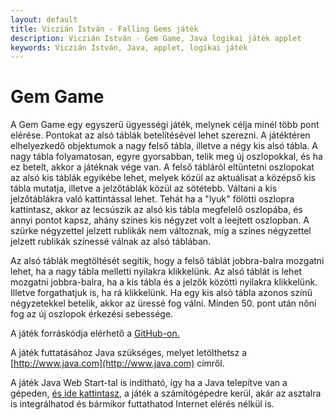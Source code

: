 ```yaml
---
layout: default
title: Viczián István - Falling Gems játék
description: Viczián István - Gem Game, Java logikai játék applet
keywords: Viczián István, Java, applet, logikai játék
---
```


# Gem Game

A Gem Game egy egyszerű ügyességi játék, melynek célja minél több pont
elérése. Pontokat az alsó táblák betelítésével lehet szerezni. A
játéktéren elhelyezkedő objektumok a nagy felső tábla, illetve a négy
kis alsó tábla. A nagy tábla folyamatosan, egyre gyorsabban, telik meg
új oszlopokkal, és ha ez betelt, akkor a játéknak vége van. A felső
tábláról eltüntetni oszlopokat az alsó kis táblák egyikébe lehet, melyek
közül az aktuálisat a középső kis tábla mutatja, illetve a jelzőtáblák
közül az sötétebb. Váltani a kis jelzőtáblákra való kattintással lehet.
Tehát ha a "lyuk" fölötti oszlopra kattintasz, akkor az lecsúszik az
alsó kis tábla megfelelő oszlopába, és annyi pontot kapsz, ahány színes
kis négyzet volt a leejtett oszlopban. A szürke négyzettel jelzett
rublikák nem változnak, míg a színes négyzettel jelzett rublikák
színessé válnak az alsó táblában.

Az alsó táblák megtöltését segítik, hogy a felső táblát jobbra-balra
mozgatni lehet, ha a nagy tábla melletti nyilakra klikkelünk. Az alsó
táblát is lehet mozgatni jobbra-balra, ha a kis tábla és a jelzők
közötti nyilakra klikkelünk. Illetve forgathatjuk is, ha rá klikkelünk.
Ha egy kis alsó tábla azonos színű négyzetekkel betelik, akkor az üressé
fog válni. Minden 50. pont után nőni fog az új oszlopok érkezési
sebessége.

<!--[if !IE]>-->
<object classid="java:GemGameApplet.class" archive="artifacts/gem-game.jar"
	type="application/x-java-applet"
	width="600" height="206">
<!--<![endif]-->
<object classid="clsid:8AD9C840-044E-11D1-B3E9-00805F499D93" 
		type="application/x-java-applet"
		width="600" height="206">
	<param name="archive" value="artifacts/gem-game.jar" />
	<param name="code" value="GemGameApplet" />
<!--[if !IE]>-->
</object>
<!--<![endif]-->
</object>

A játék forráskódja elérhető a
[GitHub-on.](http://github.com/vicziani/jtechlog-gem-game)

A játék futtatásához Java szükséges, melyet letölthetsz a
[http://www.java.com](http://www.java.com) címről.

A játék Java Web Start-tal is indítható, így ha a Java telepítve van a
gépeden, [és ide kattintasz](artifacts/gemgame.jnlp), a játék a
számítógépedre kerül, akár az asztalra is integrálhatod és bármikor
futtathatod Internet elérés nélkül is.
